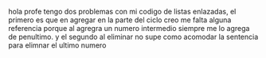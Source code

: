hola profe tengo dos problemas con mi codigo de listas enlazadas,
el primero es que en agregar en la parte del ciclo creo me falta alguna referencia porque al agregra un numero intermedio siempre me lo agrega de penultimo.
y el segundo al eliminar no supe como acomodar la sentencia para elimnar el ultimo numero